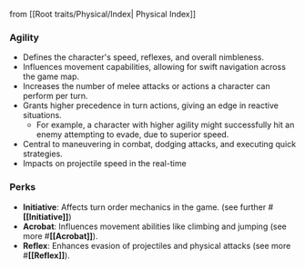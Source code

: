 from [[Root traits/Physical/Index| Physical Index]]
### Agility
- Defines the character's speed, reflexes, and overall nimbleness.
- Influences movement capabilities, allowing for swift navigation across the game map.
- Increases the number of melee attacks or actions a character can perform per turn.
- Grants higher precedence in turn actions, giving an edge in reactive situations.
  - For example, a character with higher agility might successfully hit an enemy attempting to evade, due to superior speed.
- Central to maneuvering in combat, dodging attacks, and executing quick strategies.
- Impacts on projectile speed in the real-time



### Perks
- **Initiative**: Affects turn order mechanics in the game. (see further #**[[Initiative]]**)
- **Acrobat**: Influences movement abilities like climbing and jumping (see more #**[[Acrobat]]**).
- **Reflex**: Enhances evasion of projectiles and physical attacks (see more #**[[Reflex]]**).